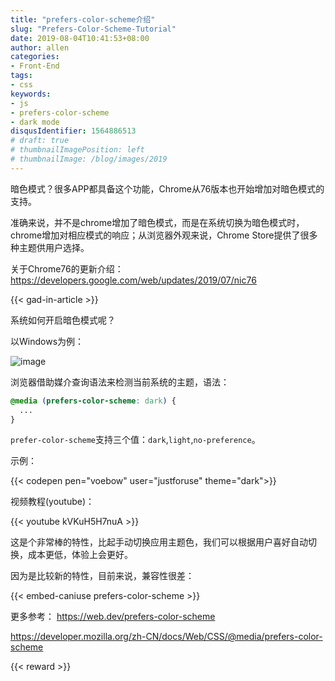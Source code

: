 ```yaml
---
title: "prefers-color-scheme介绍"
slug: "Prefers-Color-Scheme-Tutorial"
date: 2019-08-04T10:41:53+08:00
author: allen
categories:
- Front-End
tags:
- css
keywords:
- js
- prefers-color-scheme
- dark mode
disqusIdentifier: 1564886513
# draft: true
# thumbnailImagePosition: left
# thumbnailImage: /blog/images/2019
---
```


暗色模式？很多APP都具备这个功能，Chrome从76版本也开始增加对暗色模式的支持。

<!--more-->

准确来说，并不是chrome增加了暗色模式，而是在系统切换为暗色模式时，chrome增加对相应模式的响应；从浏览器外观来说，Chrome Store提供了很多种主题供用户选择。

关于Chrome76的更新介绍：https://developers.google.com/web/updates/2019/07/nic76

{{< gad-in-article >}}

系统如何开启暗色模式呢？

以Windows为例：

![image](https://user-images.githubusercontent.com/11868477/62418847-d7545c80-b6a5-11e9-945e-55999308a807.png)

浏览器借助媒介查询语法来检测当前系统的主题，语法：

```css
@media (prefers-color-scheme: dark) {
  ...
}
```

`prefer-color-scheme`支持三个值：`dark`,`light`,`no-preference`。

示例：

{{< codepen pen="voebow" user="justforuse" theme="dark">}}

视频教程(youtube)：

{{< youtube kVKuH5H7nuA >}}

这是个非常棒的特性，比起手动切换应用主题色，我们可以根据用户喜好自动切换，成本更低，体验上会更好。

因为是比较新的特性，目前来说，兼容性很差：

{{< embed-caniuse prefers-color-scheme >}}

更多参考：
https://web.dev/prefers-color-scheme

https://developer.mozilla.org/zh-CN/docs/Web/CSS/@media/prefers-color-scheme
<!-- {{< embed-caniuse css-placeholder-shown >}} -->
{{< reward >}}
